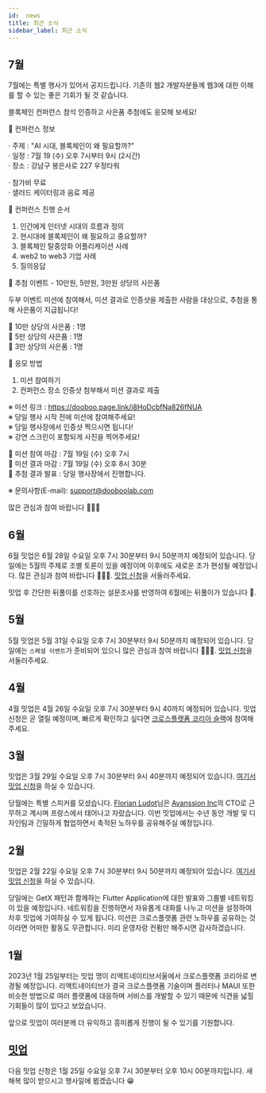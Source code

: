 ```yaml
---
id:  news
title: 최근 소식
sidebar_label: 최근 소식
---
```


## 7월
7월에는 특별 행사가 있어서 공지드립니다.
기존의 웹2 개발자분들께 웹3에 대한 이해를 할 수 있는 좋은 기회가 될 것 같습니다.

블록체인 컨퍼런스 참석 인증하고 사은품 추첨에도 응모해 보세요!

📣 컨퍼런스 정보

· 주제 : "AI 시대, 블록체인이 왜 필요할까?"<br/>
· 일정 : 7월 19 (수) 오후 7시부터 9시 (2시간)<br/>
· 장소 : 강남구 봉은사로 227 우정타워<br/>

· 참가비 무료<br/>
· 샐러드 케이터링과 음료 제공<br/>

📣 컨퍼런스 진행 순서

1. 인간에게 인터넷 시대의 흐름과 정의 
2. 현시대에 블록체인이 왜 필요하고 중요할까?
3. 블록체인 탈중앙화 어플리케이션 사례
4. web2 to web3 기업 사례
5. 질의응답


🎉 추첨 이벤트 - 10만원, 5만원, 3만원 상당의 사은품

두부 이벤트 미션에 참여해서, 미션 결과로 인증샷을 제출한 사람을 대상으로,
추첨을 통해 사은품이 지급됩니다!

📍 10만 상당의 사은품 : 1명<br/>
📍 5만 상당의 사은품 : 1명<br/>
📍 3만 상당의 사은품 : 1명<br/>


📍 응모 방법

1. 미션 참여하기
2. 컨퍼런스 장소 인증샷 첨부해서 미션 결과로 제출

※ 미션 링크 : https://dooboo.page.link/i8HoDcbfNa826fNUA<br/>
※ 당일 행사 시작 전에 미션에 참여해주세요!<br/>
※ 당일 행사장에서 인증샷 찍으시면 됩니다!<br/>
※ 강연 스크린이 포함되게 사진을 찍어주세요!<br/>

📍 미션 참여 마감 : 7월 19일 (수) 오후 7시<br/>
📍 미션 결과 마감 : 7월 19일 (수) 오후 8시 30분<br/>
📍 추첨 결과 발표 : 당일 행사장에서 진행합니다.<br/>

※ 문의사항(E-mail): support@dooboolab.com

많은 관심과 참여 바랍니다 🙇🏻‍♂️

## 6월
6월 밋업은 6월 28일 수요일 오후 7시 30분부터 9시 50분까지 예정되어 있습니다. 당일에는 5월의 주제로 조별 토론이 있을 예정이며 이후에도 새로운 조가 편성될 예정입니다. 많은 관심과 참여 바랍니다 🙇🏻‍♂️. [밋업 신청](https://www.meetup.com/ko-KR/crossplatformkorea/events/293904379)을 서둘러주세요.

밋업 후 간단한 뒤풀이를 선호하는 설문조사를 반영하여 6월에는 뒤풀이가 있습니다 🍻.

## 5월
5월 밋업은 5월 31일 수요일 오후 7시 30분부터 9시 50분까지 예정되어 있습니다. 당일에는 `스페셜 이벤트`가 준비되어 있으니 많은 관심과 참여 바랍니다 🙇🏻‍♂️. [밋업 신청](https://www.meetup.com/ko-KR/crossplatformkorea/events/293270174)을 서둘러주세요.

## 4월
4월 밋업은 4월 26일 수요일 오후 7시 30분부터 9시 40까지 예정되어 있습니다. 밋업 신청은 곧 열릴 예정이며, 빠르게 확인하고 싶다면 [크로스플랫폼 코리아 슬랙](https://dooboolab.com/joinCPKorea)에 참여해주세요.

## 3월
밋업은 3월 29일 수요일 오후 7시 30분부터 9시 40분까지 예정되어 있습니다.
[여기서 밋업 신청](https://www.meetup.com/ko-KR/crossplatformkorea/events/291975474)을 하실 수 있습니다.

당월에는 특별 스피커를 모셨습니다. [Florian Ludot](https://github.com/florianldt)님은 [Avanssion Inc](https://avanssion.com)의 CTO로 근무하고 계시며 프랑스에서 태어나고 자랐습니다. 이번 밋업에서는 수년 동안 개발 및 디자인팀과 긴밀하게 협업하면서 축적된 노하우를 공유해주실 예정입니다.

## 2월
밋업은 2월 22일 수요일 오후 7시 30분부터 9시 50분까지 예정되어 있습니다.
[여기서 밋업 신청](https://www.meetup.com/ko-KR/crossplatformkorea/events/291351883)을 하실 수 있습니다.

당일에는 GetX 패턴과 함께하는 Flutter Application에 대한 발표와 그룹별 네트워킹이 있을 예정입니다. 네트워킹을 진행하면서 자유롭게 대화를 나누고 미션을 설정하여 차후 밋업에 기여하실 수 있게 됩니다.
미션은 크로스플랫폼 관련 노하우를 공유하는 것이라면 어떠한 활동도 무관합니다. 미리 운영자랑 컨펌만 해주시면 감사하겠습니다.

## 1월

2023년 1월 25일부터는 밋업 명이 리액트네이티브서울에서 크로스플랫폼 코리아로 변경될 예정입니다.
리액트네이티브가 결국 크로스플랫폼 기술이며 플러터나 MAUI 또한 비슷한 방법으로 여러 플랫폼에 대응하며 서비스를 개발할 수 있기 때문에 식견을 넓힐 기회들이 많이 있다고 보았습니다.

앞으로 밋업이 여러분께 더 유익하고 흥미롭게 진행이 될 수 있기를 기원합니다.

## [밋업](https://www.meetup.com/ko-KR/crossplatformkorea/events/290799845)

다음 밋업 신청은 1월 25일 수요일 오후 7시 30분부터 오후 10시 00분까지입니다. 새해복 많이 받으시고 행사일에 뵙겠습니다 😁


